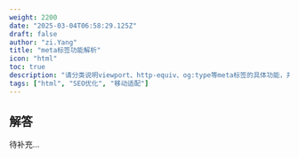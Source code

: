 ```yaml
---
weight: 2200
date: "2025-03-04T06:58:29.125Z"
draft: false
author: "zi.Yang"
title: "meta标签功能解析"
icon: "html"
toc: true
description: "请分类说明viewport、http-equiv、og:type等meta标签的具体功能，并演示如何通过meta标签实现iOS WebApp全屏模式和Android状态栏样式定制。"
tags: ["html", "SEO优化", "移动适配"]
---
```


## 解答

待补充...
